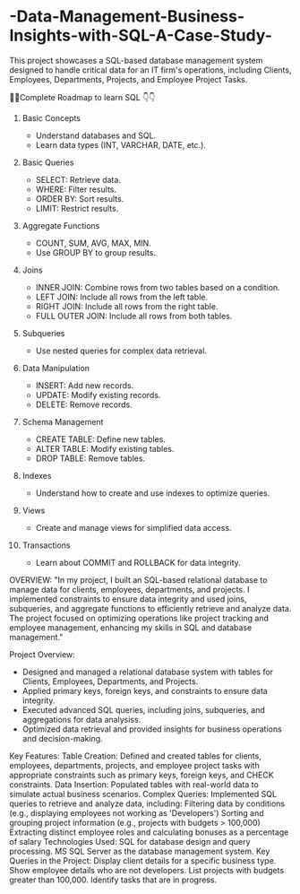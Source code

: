 # -Data-Management-Business-Insights-with-SQL-A-Case-Study-
This project showcases a SQL-based database management system designed to handle critical data for an IT firm's operations, including Clients, Employees, Departments, Projects, and Employee Project Tasks.

🌟🌟Complete Roadmap to learn SQL 👇👇

1. Basic Concepts
   - Understand databases and SQL.
   - Learn data types (INT, VARCHAR, DATE, etc.).

2. Basic Queries
   - SELECT: Retrieve data.
   - WHERE: Filter results.
   - ORDER BY: Sort results.
   - LIMIT: Restrict results.

3. Aggregate Functions
   - COUNT, SUM, AVG, MAX, MIN.
   - Use GROUP BY to group results.

4. Joins
   - INNER JOIN: Combine rows from two tables based on a condition.
   - LEFT JOIN: Include all rows from the left table.
   - RIGHT JOIN: Include all rows from the right table.
   - FULL OUTER JOIN: Include all rows from both tables.

5. Subqueries
   - Use nested queries for complex data retrieval.

6. Data Manipulation
   - INSERT: Add new records.
   - UPDATE: Modify existing records.
   - DELETE: Remove records.

7. Schema Management
   - CREATE TABLE: Define new tables.
   - ALTER TABLE: Modify existing tables.
   - DROP TABLE: Remove tables.

8. Indexes
   - Understand how to create and use indexes to optimize queries.

9. Views
   - Create and manage views for simplified data access.

10. Transactions
    - Learn about COMMIT and ROLLBACK for data integrity.

OVERVIEW:
"In my project, I built an SQL-based relational database to manage data for clients, employees, departments, and projects. I implemented constraints to ensure data integrity and used joins, subqueries, and aggregate functions to efficiently retrieve and analyze data. The project focused on optimizing operations like project tracking and employee management, enhancing my skills in SQL and database management."

Project Overview:
- Designed and managed a relational database system with tables for Clients, Employees, Departments, and Projects.
- Applied primary keys, foreign keys, and constraints to ensure data integrity.
- Executed advanced SQL queries, including joins, subqueries, and aggregations for data analysiss.
- Optimized data retrieval and provided insights for business operations and decision-making.


Key Features:
Table Creation: Defined and created tables for clients, employees, departments, projects, and employee project tasks with appropriate constraints such as primary keys, foreign keys, and CHECK constraints.
Data Insertion: Populated tables with real-world data to simulate actual business scenarios.
Complex Queries: Implemented SQL queries to retrieve and analyze data, including:
Filtering data by conditions (e.g., displaying employees not working as 'Developers')
Sorting and grouping project information (e.g., projects with budgets > 100,000)
Extracting distinct employee roles and calculating bonuses as a percentage of salary
Technologies Used:
SQL for database design and query processing.
MS SQL Server as the database management system.
Key Queries in the Project:
Display client details for a specific business type.
Show employee details who are not developers.
List projects with budgets greater than 100,000.
Identify tasks that are in progress.
